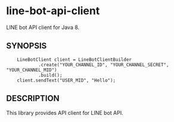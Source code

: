 # line-bot-api-client

LINE bot API client for Java 8.

## SYNOPSIS

        LineBotClient client = LineBotClientBuilder
                .create("YOUR_CHANNEL_ID", "YOUR_CHANNEL_SECRET", "YOUR_CHANNEL_MID")
                .build();
        client.sendText("USER_MID", "Hello");

## DESCRIPTION

This library provides API client for LINE bot API.

